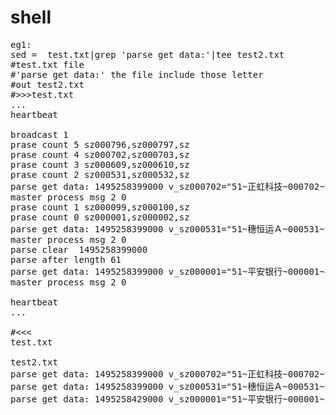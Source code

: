 # shell
<pre>
eg1:
sed =  test.txt|grep 'parse get data:'|tee test2.txt
#test.txt file 
#'parse get data:' the file include those letter
#out test2.txt
#>>>test.txt
...
heartbeat 

broadcast 1
prase count 5 sz000796,sz000797,sz
prase count 4 sz000702,sz000703,sz
prase count 3 sz000609,sz000610,sz
prase count 2 sz000531,sz000532,sz
parse get data: 1495258399000 v_sz000702="51~正虹科技~000702~9.59~9.45~9.39~50020~28
master process msg 2 0
prase count 1 sz000099,sz000100,sz
prase count 0 sz000001,sz000002,sz
parse get data: 1495258399000 v_sz000531="51~穗恒运Ａ~000531~9.79~9.71~9.71~33249~20
master process msg 2 0
parse clear  1495258399000
parse after length 61
parse get data: 1495258399000 v_sz000001="51~平安银行~000001~8.69~8.73~8.74~294270~1
master process msg 2 0

heartbeat 
...

#<<<
test.txt

test2.txt
parse get data: 1495258399000 v_sz000702="51~正虹科技~000702~9.59~9.45~9.39~50020~28
parse get data: 1495258399000 v_sz000531="51~穗恒运Ａ~000531~9.79~9.71~9.71~33249~20
parse get data: 1495258429000 v_sz000001="51~平安银行~000001~8.69~8.73~8.74~294270~1
<pre>